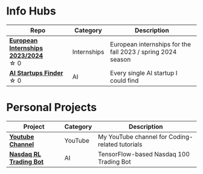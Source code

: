 # Info Hubs

| Repo                                             | Category   | Description |
| --------------------------------------------------- | ---------- | ----------- |
| [**European Internships 2023/2024**](https://tabletomarkdown.com/) <br /> ☆⁠ ⁠0 | Internships       | European internships for the fall 2023 / spring 2024 season         |
| [**AI Startups Finder**](https://tabletomarkdown.com/) <br /> ☆⁠ ⁠0 | AI       | Every single AI startup I could find         |

# Personal Projects

| Project                                             | Category   | Description |
| --------------------------------------------------- | ---------- | ----------- |
| [**Youtube Channel**](https://www.youtube.com/@olivercarmont3792) | YouTube       | My YouTube channel for Coding-related tutorials         |
| [**Nasdaq RL Trading Bot**](https://github.com/olivercarmont/RL-Nasdaq-Trading-Alg) | AI       | TensorFlow-based Nasdaq 100 Trading Bot |
